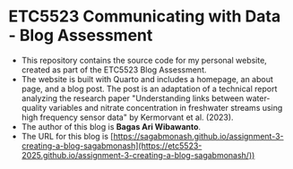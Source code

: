 
# ETC5523 Communicating with Data - Blog Assessment

* This repository contains the source code for my personal website, created as part of the ETC5523 Blog Assessment.
* The website is built with Quarto and includes a homepage, an about page, and a blog post. The post is an adaptation of a technical report analyzing the research paper "Understanding links between water-quality variables and nitrate concentration in freshwater streams using high frequency sensor data" by Kermorvant et al. (2023).
* The author of this blog is **Bagas Ari Wibawanto**.
* The URL for this blog is [https://sagabmonash.github.io/assignment-3-creating-a-blog-sagabmonash](https://etc5523-2025.github.io/assignment-3-creating-a-blog-sagabmonash/))
